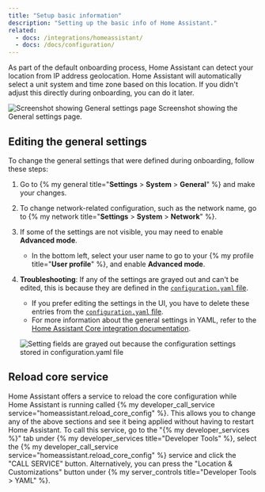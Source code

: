 ```yaml
---
title: "Setup basic information"
description: "Setting up the basic info of Home Assistant."
related:
  - docs: /integrations/homeassistant/
  - docs: /docs/configuration/
---
```


As part of the default onboarding process, Home Assistant can detect your location from IP address geolocation. Home Assistant will automatically select a unit system and time zone based on this location. If you didn't adjust this directly during onboarding, you can do it later.

<p class='img'>
    <img class="no-shadow" src='/images/docs/configuration/general-settings.png' alt='Screenshot showing General settings page'>
    Screenshot showing the General settings page.
</p>

## Editing the general settings

To change the general settings that were defined during onboarding, follow these steps:

1. Go to {% my general title="**Settings** > **System** > **General**" %} and make your changes.
2. To change network-related configuration, such as the network name, go to {% my network title="**Settings** > **System** > **Network**" %}.
3. If some of the settings are not visible, you may need to enable **Advanced mode**.
   - In the bottom left, select your user name to go to your {% my profile title="**User profile**" %}, and enable **Advanced mode**.
4. **Troubleshooting**: If any of the settings are grayed out and can't be edited, this is because they are defined in the [`configuration.yaml` file](/docs/configuration/).
   - If you prefer editing the settings in the UI, you have to delete these entries from the [`configuration.yaml` file](/docs/configuration/).
   - For more information about the general settings in YAML, refer to the [Home Assistant Core integration documentation](/integrations/homeassistant/).

    ![Setting fields are grayed out because the configuration settings stored in configuration.yaml file](/images/docs/configuration/general-settings-stored-in-config-yaml.png)

## Reload core service

Home Assistant offers a service to reload the core configuration while Home Assistant is running called {% my developer_call_service service="homeassistant.reload_core_config" %}. This allows you to change any of the above sections and see it being applied without having to restart Home Assistant. To call this service, go to the "{% my developer_services %}" tab under {% my developer_services title="Developer Tools" %}, select the {% my developer_call_service service="homeassistant.reload_core_config" %} service and click the "CALL SERVICE" button. Alternatively, you can press the "Location & Customizations" button under {% my server_controls title="Developer Tools > YAML" %}.

